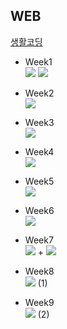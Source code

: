 ## WEB

<a href="https://www.youtube.com/c/%EC%83%9D%ED%99%9C%EC%BD%94%EB%94%A91/playlists?view=50&sort=dd&shelf_id=1" target="_blank" title="생활코딩">생활코딩</a>
<ul>
  <li>Week1</li>
  <img src="https://img.shields.io/badge/HTML5-E34F26?style=flat-square&logo=HTML5&logoColor=white">
  <img src="https://img.shields.io/badge/CSS3-1572B6?style=flat-square&logo=CSS3&logoColor=white">
</ul>
<ul>
  <li>Week2</li>
  <img src="https://img.shields.io/badge/Git-F05032?style=flat-square&logo=Git&logoColor=white">
</ul>
<ul>
  <li>Week3</li>
  <img src="https://img.shields.io/badge/JavaScript-F7DF1E?style=flat-square&logo=JavaScript&logoColor=white">
</ul>
<ul>
  <li>Week4</li>
  <img src="https://img.shields.io/badge/Node.js-339933?style=flat-square&logo=Node.js&logoColor=white">
</ul>
<ul>
  <li>Week5</li>
  <img src="https://img.shields.io/badge/Database-232F3E?style=flat-square&logo=Database&logoColor=white">
</ul>
<ul>
  <li>Week6</li>
  <img src="https://img.shields.io/badge/MySQL-4479A1?style=flat-square&logo=MySQL&logoColor=white">
</ul>
<ul>
  <li>Week7</li>
  <img src="https://img.shields.io/badge/Node.js-339933?style=flat-square&logo=Node.js&logoColor=white">
  +
  <img src="https://img.shields.io/badge/MySQL-4479A1?style=flat-square&logo=MySQL&logoColor=white">
</ul>
<ul>
  <li>Week8</li>
  <img src="https://img.shields.io/badge/React-61DAFB?style=flat-square&logo=React&logoColor=white"> (1)
</ul>
<ul>
  <li>Week9</li>
  <img src="https://img.shields.io/badge/React-61DAFB?style=flat-square&logo=React&logoColor=white"> (2)
</ul>
